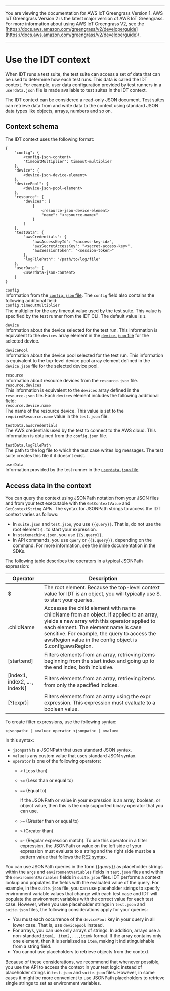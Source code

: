 --------

You are viewing the documentation for AWS IoT Greengrass Version 1\. AWS IoT Greengrass Version 2 is the latest major version of AWS IoT Greengrass\. For more information about using AWS IoT Greengrass V2, see the [https://docs.aws.amazon.com/greengrass/v2/developerguide](https://docs.aws.amazon.com/greengrass/v2/developerguide)\.

--------

# Use the IDT context<a name="idt-context"></a>

When IDT runs a test suite, the test suite can access a set of data that can be used to determine how each test runs\. This data is called the IDT context\. For example, user data configuration provided by test runners in a `userdata.json` file is made available to test suites in the IDT context\. 

The IDT context can be considered a read\-only JSON document\. Test suites can retrieve data from and write data to the context using standard JSON data types like objects, arrays, numbers and so on\.

## Context schema<a name="idt-context-schema"></a>

The IDT context uses the following format:

```
{
    "config": {
        <config-json-content>
        "timeoutMultiplier": timeout-multiplier
    },
    "device": {
        <device-json-device-element>
    },
    "devicePool": {
        <device-json-pool-element>
    },
    "resource": {
        "devices": [
            {
                <resource-json-device-element>
                "name": "<resource-name>"
            }
        ]
    },
    "testData": {
        "awsCredentials": {
            "awsAccessKeyId": "<access-key-id>",
            "awsSecretAccessKey": "<secret-access-key>",
            "awsSessionToken": "<session-token>"
        },
        "logFilePath": "/path/to/log/file"
    },
    "userData": {
        <userdata-json-content>
    }
}
```

`config`  
Information from the [`config.json` file](gg-core.md#config-json)\. The `config` field also contains the following additional field:    
`config.timeoutMultiplier`  
The multiplier for the any timeout value used by the test suite\. This value is specified by the test runner from the IDT CLI\. The default value is `1`\.

`device`  
Information about the device selected for the test run\. This information is equivalent to the `devices` array element in the [`device.json` file](set-config-custom.md#device-config-custom) for the selected device\.

`devicePool`  
Information about the device pool selected for the test run\. This information is equivalent to the top\-level device pool array element defined in the `device.json` file for the selected device pool\.

`resource`  
Information about resource devices from the `resource.json` file\.    
`resource.devices`  
This information is equivalent to the `devices` array defined in the `resource.json` file\. Each `devices` element includes the following additional field:    
`resource.device.name`  
The name of the resource device\. This value is set to the `requiredResource.name` value in the `test.json` file\.

`testData.awsCredentials`  
The AWS credentials used by the test to connect to the AWS cloud\. This information is obtained from the `config.json` file\.

`testData.logFilePath`  
The path to the log file to which the test case writes log messages\. The test suite creates this file if it doesn't exist\. 

`userData`  
Information provided by the test runner in the [`userdata.json` file](set-config-custom.md#userdata-config-custom)\.

## Access data in the context<a name="accessing-context-data"></a>

You can query the context using JSONPath notation from your JSON files and from your text executable with the `GetContextValue` and `GetContextString` APIs\. The syntax for JSONPath strings to access the IDT context varies as follows:
+ In `suite.json` and `test.json`, you use `{{query}}`\. That is, do not use the root element `$.` to start your expression\.
+ In `statemachine.json`, you use `{{$.query}}`\.
+ In API commands, you use `query` or `{{$.query}}`, depending on the command\. For more information, see the inline documentation in the SDKs\. 

The following table describes the operators in a typical JSONPath expression:


| Operator  | Description  | 
| --- |--- |
| $ | The root element\. Because the top\-level context value for IDT is an object, you will typically use $\. to start your queries\. | 
| \.childName | Accesses the child element with name childName from an object\. If applied to an array, yields a new array with this operator applied to each element\. The element name is case sensitive\. For example, the query to access the awsRegion value in the config object is $\.config\.awsRegion\. | 
| \[start:end\] | Filters elements from an array, retrieving items beginning from the start index and going up to the end index, both inclusive\. | 
| \[index1, index2, \.\.\. , indexN\] | Filters elements from an array, retrieving items from only the specified indices\. | 
| \[?\(expr\)\] | Filters elements from an array using the expr expression\. This expression must evaluate to a boolean value\. | 

To create filter expressions, use the following syntax:

```
<jsonpath> | <value> operator <jsonpath> | <value> 
```

In this syntax: 
+ `jsonpath` is a JSONPath that uses standard JSON syntax\. 
+ `value` is any custom value that uses standard JSON syntax\.
+ `operator` is one of the following operators:
  + `<` \(Less than\)
  + `<=` \(Less than or equal to\)
  + `==` \(Equal to\)

    If the JSONPath or value in your expression is an array, boolean, or object value, then this is the only supported binary operator that you can use\.
  + `>=` \(Greater than or equal to\)
  + `>` \(Greater than\)
  + `=~` \(Regular expression match\)\. To use this operator in a filter expression, the JSONPath or value on the left side of your expression must evaluate to a string and the right side must be a pattern value that follows the [RE2 syntax](https://github.com/google/re2/wiki/Syntax)\.

You can use JSONPath queries in the form \{\{*query*\}\} as placeholder strings within the `args` and `environmentVariables` fields in `test.json` files and within the `environmentVariables` fields in `suite.json` files\. IDT performs a context lookup and populates the fields with the evaluated value of the query\. For example, in the `suite.json` file, you can use placeholder strings to specify environment variable values that change with each test case and IDT will populate the environment variables with the correct value for each test case\. However, when you use placeholder strings in `test.json` and `suite.json` files, the following considerations apply for your queries:
+ You must each occurrence of the `devicePool` key in your query in all lower case\. That is, use `devicepool` instead\.
+ For arrays, you can use only arrays of strings\. In addition, arrays use a non\-standard `item1, item2,...,itemN` format\. If the array contains only one element, then it is serialized as `item`, making it indistinguishable from a string field\. 
+ You cannot use placeholders to retrieve objects from the context\.

Because of these considerations, we recommend that whenever possible, you use the API to access the context in your test logic instead of placeholder strings in `test.json` and `suite.json` files\. However, in some cases it might be more convenient to use JSONPath placeholders to retrieve single strings to set as environment variables\. 
